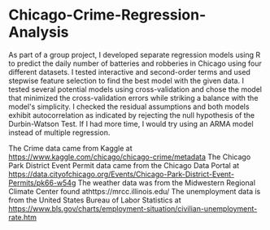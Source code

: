 # Chicago-Crime-Regression-Analysis
As part of a group project, I developed separate regression models using R to predict the daily number of batteries and robberies in Chicago using four different datasets. I tested interactive and second-order terms and used stepwise feature selection to find the best model with the given data. I tested several potential models using cross-validation and chose the model that minimized the cross-validation errors while striking a balance with the model's simplicity. I checked the residual assumptions and both models exhibit autocorrelation as indicated by rejecting the null hypothesis of the Durbin-Watson Test. If I had more time, I would try using an ARMA model instead of multiple regression.

The Crime data came from Kaggle at https://www.kaggle.com/chicago/chicago-crime/metadata
The Chicago Park District Event Permit data came from the Chicago Data Portal at https://data.cityofchicago.org/Events/Chicago-Park-District-Event-Permits/pk66-w54g
The weather data was from the Midwestern Regional Climate Center found athttps://mrcc.illinois.edu/
The unemployment data is from the United States Bureau of Labor Statistics at https://www.bls.gov/charts/employment-situation/civilian-unemployment-rate.htm
